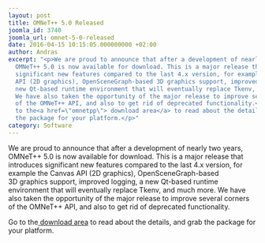 ```yaml
---
layout: post
title: OMNeT++ 5.0 Released
joomla_id: 3740
joomla_url: omnet-5-0-released
date: 2016-04-15 10:15:05.000000000 +02:00
author: Andras
excerpt: "<p>We are proud to announce that after a development of nearly two years,
  OMNeT++ 5.0 is now available for download. This is a major release that introduces
  significant new features compared to the last 4.x version, for example the Canvas
  API (2D graphics), OpenSceneGraph-based 3D graphics support, improved logging, a
  new Qt-based runtime environment that will eventually replace Tkenv, and much more.
  We have also taken the opportunity of the major release to improve several corners
  of the OMNeT++ API, and also to get rid of deprecated functionality.</p>\r\n<p>Go
  to the<a href=\"omnetpp\"> download area</a> to read about the details, and grab
  the package for your platform.</p>"
category: Software
---
```

<p>We are proud to announce that after a development of nearly two years, OMNeT++ 5.0 is now available for download. This is a major release that introduces significant new features compared to the last 4.x version, for example the Canvas API (2D graphics), OpenSceneGraph-based 3D graphics support, improved logging, a new Qt-based runtime environment that will eventually replace Tkenv, and much more. We have also taken the opportunity of the major release to improve several corners of the OMNeT++ API, and also to get rid of deprecated functionality.</p>
<p>Go to the<a href="omnetpp"> download area</a> to read about the details, and grab the package for your platform.</p>
